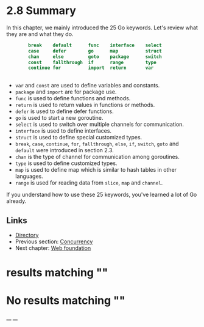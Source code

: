 
# 2.8 Summary

In this chapter, we mainly introduced the 25 Go keywords. Let's review what they are and what they do.

```go
        break    default      func    interface    select
        case     defer        go      map          struct
        chan     else         goto    package      switch
        const    fallthrough  if      range        type
        continue for          import  return       var
    
```

  * `var` and `const` are used to define variables and constants.
  * `package` and `import` are for package use.
  * `func` is used to define functions and methods.
  * `return` is used to return values in functions or methods.
  * `defer` is used to define defer functions.
  * `go` is used to start a new goroutine.
  * `select` is used to switch over multiple channels for communication.
  * `interface` is used to define interfaces.
  * `struct` is used to define special customized types.
  * `break`, `case`, `continue`, `for`, `fallthrough`, `else`, `if`, `switch`, `goto` and `default` were introduced in section 2.3.
  * `chan` is the type of channel for communication among goroutines.
  * `type` is used to define customized types.
  * `map` is used to define map which is similar to hash tables in other languages.
  * `range` is used for reading data from `slice`, `map` and `channel`.



If you understand how to use these 25 keywords, you've learned a lot of Go already.

## Links

  * [Directory](preface.md)
  * Previous section: [Concurrency](02.7.md)
  * Next chapter: [Web foundation](03.0.md)

# results matching ""




# No results matching ""

[ __](02.7.md) [ __](03.0.md)
